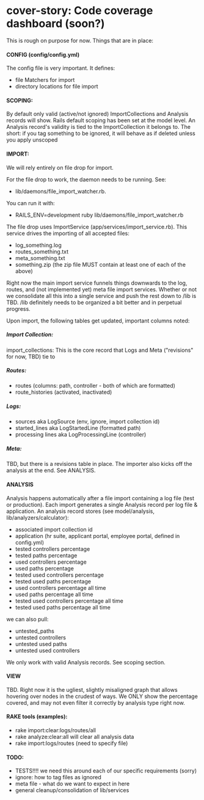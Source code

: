 cover-story: Code coverage dashboard (soon?)
===========

This is rough on purpose for now.  Things that are in place:

#### CONFIG (config/config.yml)

The config file is very important. It defines:
- file Matchers for import
- directory locations for file import


#### SCOPING:
By default only valid (active/not ignored) ImportCollections and
Analysis records will show. Rails default scoping has been set at
the model level.  An Analysis record's validity is tied to the
ImportCollection it belongs to.  The short: if you tag something to
be ignored, it will behave as if deleted unless you apply unscoped


#### IMPORT:
We will rely entirely on file drop for import.  

For the file drop to work, the daemon needs to be running.  See: 
- lib/daemons/file_import_watcher.rb.  

You can run it with: 
- RAILS_ENV=development ruby lib/daemons/file_import_watcher.rb

The file drop uses ImportService (app/services/import_service.rb).
This service drives the importing of all accepted files:
- log_something.log
- routes_something.txt
- meta_something.txt
- something.zip (the zip file MUST contain at least one of each of the above)

Right now the main import service funnels things downwards to the log,
routes, and (not implemented yet) meta file import services.  Whether
or not we consolidate all this into a single service and push the rest
down to /lib is TBD.  /lib definitely needs to be organized a bit better
and in perpetual progress.

Upon import, the following tables get updated, important columns noted:

##### Import Collection:
import_collections: This is the core record that Logs and Meta ("revisions"
for now, TBD) tie to

##### Routes: 
- routes (columns: path, controller - both of which are formatted)
- route_histories (activated, inactivated)

##### Logs:
- sources aka LogSource (env, ignore, import collection id)
- started_lines aka LogStartedLine (formatted path)
- processing lines aka LogProcessingLine (controller)

##### Meta:
TBD, but there is a revisions table in place.
The importer also kicks off the analysis at the end.  See ANALYSIS.


#### ANALYSIS
Analysis happens automatically after a file import containing a log
file (test or production). Each import generates a single Analysis
record per log file & application. An analysis record stores
(see model/analysis, lib/analyzers/calculator):
- associated import collection id
- application (hr suite, applicant portal, employee portal, defined in config.yml)
- tested controllers percentage
- tested paths percentage
- used controllers percentage
- used paths percentage
- tested used controllers percentage
- tested used paths percentage
- used controllers percentage all time
- used paths percentage all time
- tested used controllers percentage all time
- tested used paths percentage all time

we can also pull:
- untested_paths
- untested controllers
- untested used paths
- untested used controllers

We only work with valid Analysis records. See scoping section.


#### VIEW
TBD.
Right now it is the ugliest, slightly misaligned graph that allows
hovering over nodes in the crudest of ways.  We ONLY show the percentage
covered, and may not even filter it correctly by analysis type right now.


#### RAKE tools (examples):
- rake import:clear:logs/routes/all
- rake analyze:clear:all will clear all analysis data
- rake import:logs/routes (need to specify file)


#### TODO:
- TESTS!!!! we need this around each of our specific requirements (sorry)
- ignore: how to tag files as ignored
- meta file - what do we want to expect in here
- general cleanup/consolidation of lib/services
